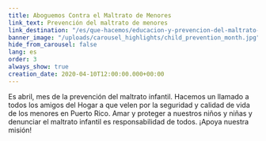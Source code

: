 ```yaml
---
title: Aboguemos Contra el Maltrato de Menores
link_text: Prevención del maltrato de menores
link_destination: "/es/que-hacemos/educacion-y-prevencion-del-maltrato-de-menores/"
banner_image: "/uploads/carousel_highlights/child_prevention_month.jpg"
hide_from_carousel: false
lang: es
order: 3
always_show: true
creation_date: 2020-04-10T12:00:00.000+00:00
---
```

Es abril, mes de la prevención del maltrato infantil. Hacemos un llamado a todos los amigos del Hogar a que velen por la seguridad y calidad de vida de los menores en Puerto Rico. Amar y proteger a nuestros niños y niñas y denunciar el maltrato infantil es responsabilidad de todos. ¡Apoya nuestra misión!
